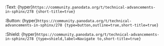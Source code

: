 :Text:
    {hyper}`https://community.panodata.org/t/technical-advancements-in-sphinx/278 {short-title=true}`

:Button:
    {hyper}`https://community.panodata.org/t/technical-advancements-in-sphinx/278 {type=button,outline=true,short-title=true}`

:Shield:
    {hyper}`https://community.panodata.org/t/technical-advancements-in-sphinx/278 {type=shield,label=Navigate to,short-title=true}`
